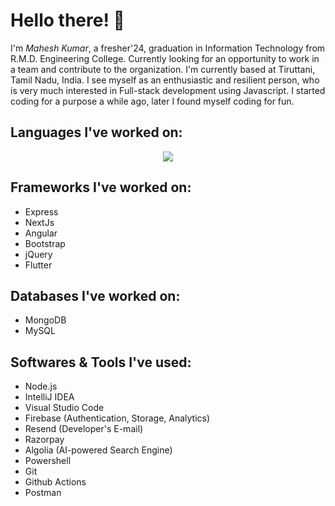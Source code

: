 # Hello there! 👋
I'm *Mahesh Kumar*, a fresher'24, graduation in Information Technology from R.M.D. Engineering College. Currently looking for an opportunity to work in a team and contribute to the organization. I'm currently based at Tiruttani, Tamil Nadu, India. I see myself as an enthusiastic and resilient person, who is very much interested in Full-stack development using Javascript. I started coding for a purpose a while ago, later I found myself coding for fun. 
<br />

## Languages I've worked on:
<p align="center">
  <a href="https://skillicons.dev">
    <img src="https://skillicons.dev/icons?i=c,cpp,java,js,ts,html,css,powershell,react,nextjs,nodejs,git,github" />
  </a>
</p>

## Frameworks I've worked on:
* Express
* NextJs
* Angular
* Bootstrap
* jQuery
* Flutter

## Databases I've worked on:
* MongoDB
* MySQL

## Softwares & Tools I've used:
* Node.js
* IntelliJ IDEA
* Visual Studio Code
* Firebase (Authentication, Storage, Analytics)
* Resend (Developer's E-mail)
* Razorpay
* Algolia (AI-powered Search Engine)
* Powershell
* Git
* Github Actions
* Postman
